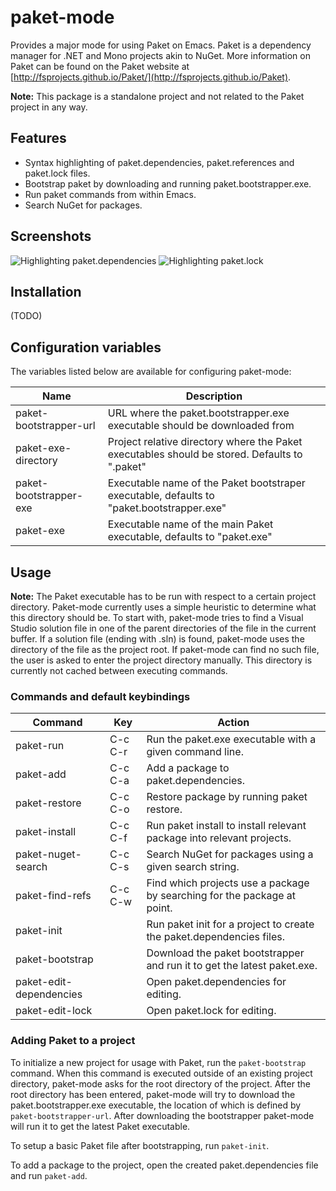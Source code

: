 # paket-mode
Provides a major mode for using Paket on Emacs. Paket is a dependency manager for .NET and Mono projects akin to NuGet. More information on Paket can be found on the Paket website at [http://fsprojects.github.io/Paket/](http://fsprojects.github.io/Paket).

**Note:** This package is a standalone project and not related to the Paket project in any way.

## Features
- Syntax highlighting of paket.dependencies, paket.references and paket.lock files.
- Bootstrap paket by downloading and running paket.bootstrapper.exe.
- Run paket commands from within Emacs.
- Search NuGet for packages.

## Screenshots
![Highlighting paket.dependencies](https://raw.github.com/mars888/paket-mode/master/screenshot1.png)
![Highlighting paket.lock](https://raw.github.com/mars888/paket-mode/master/screenshot2.png)

## Installation
(TODO)

## Configuration variables
The variables listed below are available for configuring paket-mode:

| Name                    | Description                                                                                    |
| ----------------------- | ---------------------------------------------------------------------------------------------- |
| paket-bootstrapper-url  | URL where the paket.bootstrapper.exe executable should be downloaded from                      |
| paket-exe-directory     | Project relative directory where the Paket executables should be stored. Defaults to ".paket"  |
| paket-bootstrapper-exe  | Executable name of the Paket bootstraper executable, defaults to "paket.bootstrapper.exe"      |
| paket-exe               | Executable name of the main Paket executable, defaults to "paket.exe"                          |

## Usage
**Note:** The Paket executable has to be run with respect to a certain project directory. Paket-mode currently
uses a simple heuristic to determine what this directory should be. To start with, paket-mode tries
to find a Visual Studio solution file in one of the parent directories of the file in the current buffer.
If a solution file (ending with .sln) is found, paket-mode uses the directory of the file as the project root.
If paket-mode can find no such file, the user is asked to enter the project directory manually. This directory
is currently not cached between executing commands.

### Commands and default keybindings
| Command                 | Key     | Action                                                                   |
| ----------------------- | ------- | ------------------------------------------------------------------------ |
| paket-run               | C-c C-r | Run the paket.exe executable with a given command line.                  |
| paket-add               | C-c C-a | Add a package to paket.dependencies.                                     |
| paket-restore           | C-c C-o | Restore package by running paket restore.                                |
| paket-install           | C-c C-f | Run paket install to install relevant package into relevant projects.    |
| paket-nuget-search      | C-c C-s | Search NuGet for packages using a given search string.                   |
| paket-find-refs         | C-c C-w | Find which projects use a package by searching for the package at point. |
| paket-init              |         | Run paket init for a project to create the paket.dependencies files.     |
| paket-bootstrap         |         | Download the paket bootstrapper and run it to get the latest paket.exe.  |
| paket-edit-dependencies |         | Open paket.dependencies for editing.                                     |
| paket-edit-lock         |         | Open paket.lock for editing.                                             |

### Adding Paket to a project
To initialize a new project for usage with Paket, run the `paket-bootstrap` command. When this command
is executed outside of an existing project directory, paket-mode asks for the root directory of the
project. After the root directory has been entered, paket-mode will try to download the paket.bootstrapper.exe
executable, the location of which is defined by `paket-bootstrapper-url`. After downloading the bootstrapper
paket-mode will run it to get the latest Paket executable.

To setup a basic Paket file after bootstrapping, run `paket-init`.

To add a package to the project, open the created paket.dependencies file and run `paket-add`.
